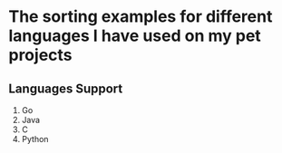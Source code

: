 # The sorting examples for different languages I have used on my pet projects

## Languages Support
1. Go
2. Java
3. C
4. Python